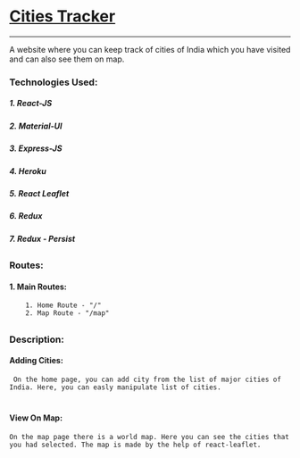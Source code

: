 # [Cities Tracker](https://cities-asarawa.herokuapp.com/)

---

A website where you can keep track of cities of India which you have visited and can also see them on map.

### Technologies Used:

##### 1. React-JS

##### 2. Material-UI

##### 3. Express-JS

##### 4. Heroku

##### 5. React Leaflet

##### 6. Redux

##### 7. Redux - Persist

##

##

### Routes:

#### 1. Main Routes:

        1. Home Route - "/"
        2. Map Route - "/map"

##

### Description:

#### Adding Cities:

     On the home page, you can add city from the list of major cities of India. Here, you can easly manipulate list of cities.

#

#### View On Map:

    On the map page there is a world map. Here you can see the cities that you had selected. The map is made by the help of react-leaflet.
